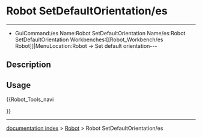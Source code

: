 # Robot SetDefaultOrientation/es
---
- GuiCommand:/es   Name:Robot SetDefaultOrientation   Name/es:Robot SetDefaultOrientation   Workbenches:[[Robot_Workbench/es   Robot]]|MenuLocation:Robot → Set default orientation---


</div>

## Description

## Usage





{{Robot_Tools_navi

}}

---
[documentation index](../README.md) > [Robot](Robot_Workbench.md) > Robot SetDefaultOrientation/es
